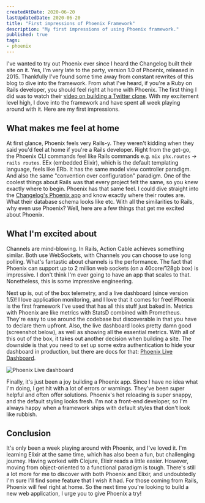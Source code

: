 ```yaml
---
createdAtDate: 2020-06-20
lastUpdatedDate: 2020-06-20
title: "First impressions of Phoenix Framework"
description: "My first impressions of using Phoenix framework."
published: true
tags:
- phoenix
---
```

I've wanted to try out Phoenix ever since I heard the Changelog built their site on it. Yes, I'm very late to the party, version 1.0 of Phoenix, released in 2015. Thankfully I've found some time away from constant rewrites of this blog to dive into the framework. From what I've heard, if you're a Ruby on Rails developer, you should feel right at home with Phoenix. The first thing I did was to watch their [video on building a Twitter clone](https://www.youtube.com/watch?v=MZvmYaFkNJI&feature=youtu.be). With my excitement level high, I dove into the framework and have spent all week playing around with it. Here are my first impressions.

## What makes me feel at home

At first glance, Phoenix feels very Rails-y. They weren't kidding when they said you'd feel at home if you're a Rails developer. Right from the get-go, the Phoenix CLI commands feel like Rails commands e.g. `mix phx.routes` → `rails routes`. EEx (embedded Elixir), which is the default templating language, feels like ERb. It has the same model view controller paradigm. And also the same "convention over configuration" paradigm. One of the coolest things about Rails was that every project felt the same, so you knew exactly where to begin. Phoenix has that same feel. I could dive straight into the [Changelog's Phoenix app](https://github.com/thechangelog/changelog.com) and know exactly where their routes are. What their database schema looks like etc. With all the similarities to Rails, why even use Phoenix? Well, here are a few things that get me excited about Phoenix.

## What I'm excited about

Channels are mind-blowing. In Rails, Action Cable achieves something similar. Both use WebSockets, with Channels you can choose to use long polling. What's fantastic about channels is the performance. The fact that Phoenix can support up to 2 million web sockets (on a 40core/128gb box) is impressive. I don't think I'm ever going to have an app that scales to that. Nonetheless, this is some impressive engineering.

Next up is, out of the box telemetry, and a live dashboard (since version 1.5)! I love application monitoring, and I love that it comes for free! Phoenix is the first framework I've used that has all this stuff just baked in. Metrics with Phoenix are like metrics with StatsD combined with Prometheus. They're easy to use around the codebase but discoverable in that you have to declare them upfront. Also, the live dashboard looks pretty damn good (screenshot below), as well as showing all the essential metrics. With all of this out of the box, it takes out another decision when building a site. The downside is that you need to set up some extra authentication to hide your dashboard in production, but there are docs for that: [Phoenix Live Dashboard](https://hexdocs.pm/phoenix_live_dashboard/Phoenix.LiveDashboard.html#module-extra-add-dashboard-access-on-all-environments-including-production).

![Phoenix Live dashboard](https://res.cloudinary.com/jonathan-yeong/image/upload/v1596067038/personal-blog/live-dashboard_hiikn0.png)

Finally, it's just been a joy building a Phoenix app. Since I have no idea what I'm doing, I get hit with a lot of errors or warnings. They've been super helpful and often offer solutions. Phoenix's hot reloading is super snappy, and the default styling looks fresh. I'm not a front-end developer, so I'm always happy when a framework ships with default styles that don't look like rubbish.

## Conclusion

It's only been a week playing around with Phoenix, and I've loved it. I'm learning Elixir at the same time, which has also been a fun, but challenging journey. Having worked with Clojure, Elixir reads a little easier. However, moving from object-oriented to a functional paradigm is tough. There's still a lot more for me to discover with both Phoenix and Elixir, and undoubtedly I'm sure I'll find some feature that I wish it had. For those coming from Rails, Phoenix will feel right at home. So the next time you're looking to build a new web application, I urge you to give Phoenix a try!